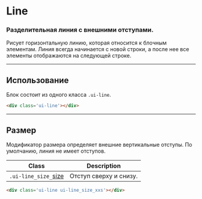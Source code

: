 <!--
core/common/line|3
-->

# Line

### Разделительная линия с внешними отступами.

Рисует горизонтальную линию, которая относится к блочным элементам. Линия всегда начинается с новой строки, а после нее все элементы отображаются на следующей строке.

---

## Использование

Блок состоит из одного класса `.ui-line`.

``` html
<div class='ui-line'></div>
```

---

## Размер

Модификатор размера определяет внешние вертикальные отступы. По умолчанию, линия не имеет отступов.

|         Class         |          Description           |
|-----------------------|--------------------------------|
|  `.ui-line_size_`[size](core/base/sizes.html)  | Отступ сверху и снизу.  |

``` html
<div class='ui-line ui-line_size_xxs'></div>
```
